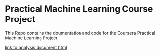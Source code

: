 Practical Machine Learning Course Project
====================================================

This Repo contains the doumentation and code for the Coursera Practical Machine Learning Project.

[link to analysis document html](http://apclement.github.io/PracticalMachineLearningProject/writeup.html)
